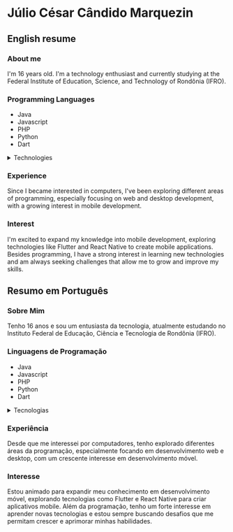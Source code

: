 # Júlio César Cândido Marquezin

## English resume

### About me

I'm 16 years old. I'm a technology enthusiast and currently studying at the Federal Institute of Education, Science, and Technology of Rondônia (IFRO). 

### Programming Languages

- Java
- Javascript
- PHP
- Python
- Dart

<details> 
<summary>Technologies</summary>

#### Java 

- Maven
- JavaFX
- JPA
- Spring Boot

#### JavaScript

- React
- React Native
- NodeJs
- Fastify

#### PHP

- Laravel

#### Python

- Flet
- Kivy
- Django
- Flask
- FastApi

#### Dart

- Flutter

</details> 

### Experience

Since I became interested in computers, I've been exploring different areas of programming, especially focusing on web and desktop development, with a growing interest in mobile development.

### Interest

I'm excited to expand my knowledge into mobile development, exploring technologies like Flutter and React Native to create mobile applications. Besides programming, I have a strong interest in learning new technologies and am always seeking challenges that allow me to grow and improve my skills.

## Resumo em Português

### Sobre Mim

Tenho 16 anos e sou um entusiasta da tecnologia, atualmente estudando no Instituto Federal de Educação, Ciência e Tecnologia de Rondônia (IFRO).

### Linguagens de Programação

- Java
- Javascript
- PHP
- Python
- Dart

<details> 
<summary>Tecnologias</summary>

#### Java 

- Maven
- JavaFX
- JPA
- Spring Boot

#### JavaScript

- React
- React Native
- NodeJs
- Fastify

#### PHP

- Laravel

#### Python

- Flet
- Kivy
- Django
- Flask
- FastApi

#### Dart

- Flutter

</details> 

### Experiência

Desde que me interessei por computadores, tenho explorado diferentes áreas da programação, especialmente focando em desenvolvimento web e desktop, com um crescente interesse em desenvolvimento móvel.

### Interesse

Estou animado para expandir meu conhecimento em desenvolvimento móvel, explorando tecnologias como Flutter e React Native para criar aplicativos mobile. Além da programação, tenho um forte interesse em aprender novas tecnologias e estou sempre buscando desafios que me permitam crescer e aprimorar minhas habilidades.
